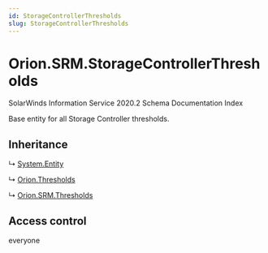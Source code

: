 ```yaml
---
id: StorageControllerThresholds
slug: StorageControllerThresholds
---
```


# Orion.SRM.StorageControllerThresholds

SolarWinds Information Service 2020.2 Schema Documentation Index

Base entity for all Storage Controller thresholds.

## Inheritance

↳ [System.Entity](./../System/Entity)

↳ [Orion.Thresholds](./../Orion/Thresholds)

↳ [Orion.SRM.Thresholds](./../Orion.SRM/Thresholds)

## Access control

everyone


